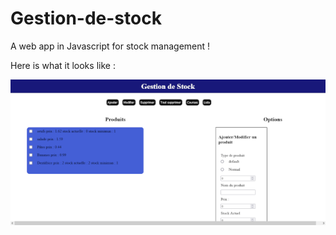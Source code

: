 # Gestion-de-stock

A web app in Javascript for stock management !

Here is what it looks like : 

![image1](https://github.com/Ulysse28/Gestion-de-stock/blob/master/gestion%20de%20stock.png)
